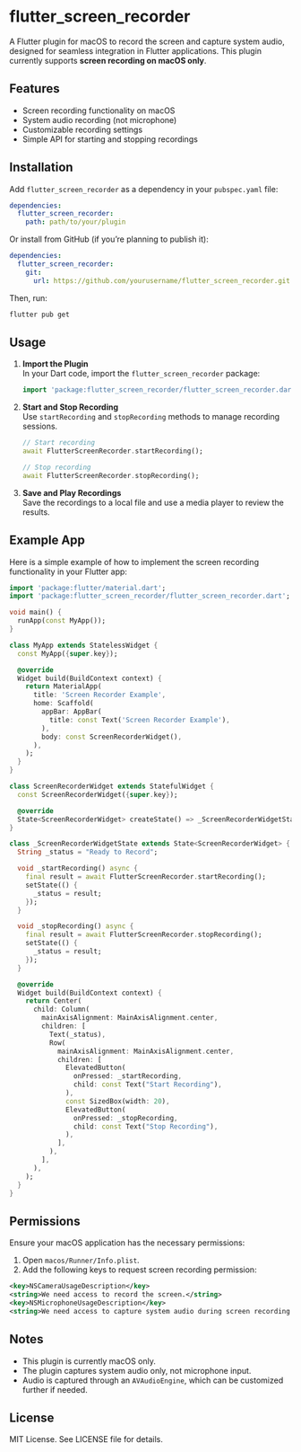 # flutter_screen_recorder

A Flutter plugin for macOS to record the screen and capture system audio, designed for seamless integration in Flutter applications. This plugin currently supports **screen recording on macOS only**.

## Features

- Screen recording functionality on macOS
- System audio recording (not microphone)
- Customizable recording settings
- Simple API for starting and stopping recordings

## Installation

Add `flutter_screen_recorder` as a dependency in your `pubspec.yaml` file:

```yaml
dependencies:
  flutter_screen_recorder:
    path: path/to/your/plugin
```

Or install from GitHub (if you’re planning to publish it):

```yaml
dependencies:
  flutter_screen_recorder:
    git:
      url: https://github.com/yourusername/flutter_screen_recorder.git
```

Then, run:

```bash
flutter pub get
```

## Usage

1. **Import the Plugin**  
   In your Dart code, import the `flutter_screen_recorder` package:

   ```dart
   import 'package:flutter_screen_recorder/flutter_screen_recorder.dart';
   ```



2. **Start and Stop Recording**  
   Use `startRecording` and `stopRecording` methods to manage recording sessions.

   ```dart
   // Start recording
   await FlutterScreenRecorder.startRecording();

   // Stop recording
   await FlutterScreenRecorder.stopRecording();
   ```

3. **Save and Play Recordings**  
   Save the recordings to a local file and use a media player to review the results.

## Example App

Here is a simple example of how to implement the screen recording functionality in your Flutter app:

```dart
import 'package:flutter/material.dart';
import 'package:flutter_screen_recorder/flutter_screen_recorder.dart';

void main() {
  runApp(const MyApp());
}

class MyApp extends StatelessWidget {
  const MyApp({super.key});

  @override
  Widget build(BuildContext context) {
    return MaterialApp(
      title: 'Screen Recorder Example',
      home: Scaffold(
        appBar: AppBar(
          title: const Text('Screen Recorder Example'),
        ),
        body: const ScreenRecorderWidget(),
      ),
    );
  }
}

class ScreenRecorderWidget extends StatefulWidget {
  const ScreenRecorderWidget({super.key});

  @override
  State<ScreenRecorderWidget> createState() => _ScreenRecorderWidgetState();
}

class _ScreenRecorderWidgetState extends State<ScreenRecorderWidget> {
  String _status = "Ready to Record";

  void _startRecording() async {
    final result = await FlutterScreenRecorder.startRecording();
    setState(() {
      _status = result;
    });
  }

  void _stopRecording() async {
    final result = await FlutterScreenRecorder.stopRecording();
    setState(() {
      _status = result;
    });
  }

  @override
  Widget build(BuildContext context) {
    return Center(
      child: Column(
        mainAxisAlignment: MainAxisAlignment.center,
        children: [
          Text(_status),
          Row(
            mainAxisAlignment: MainAxisAlignment.center,
            children: [
              ElevatedButton(
                onPressed: _startRecording,
                child: const Text("Start Recording"),
              ),
              const SizedBox(width: 20),
              ElevatedButton(
                onPressed: _stopRecording,
                child: const Text("Stop Recording"),
              ),
            ],
          ),
        ],
      ),
    );
  }
}
```

## Permissions

Ensure your macOS application has the necessary permissions:

1. Open `macos/Runner/Info.plist`.
2. Add the following keys to request screen recording permission:

```xml
<key>NSCameraUsageDescription</key>
<string>We need access to record the screen.</string>
<key>NSMicrophoneUsageDescription</key>
<string>We need access to capture system audio during screen recording.</string>
```

## Notes

- This plugin is currently macOS only.
- The plugin captures system audio only, not microphone input.
- Audio is captured through an `AVAudioEngine`, which can be customized further if needed.

## License

MIT License. See LICENSE file for details.
